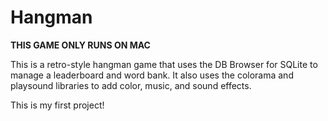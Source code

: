 # Hangman
**THIS GAME ONLY RUNS ON MAC**

This is a retro-style hangman game that uses the DB Browser for SQLite to manage a leaderboard and word bank. It also uses the colorama and playsound libraries to add color, music, and sound effects. 

This is my first project!
